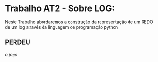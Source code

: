 # Trabalho AT2 - Sobre LOG:

Neste Trabalho abordaremos a construção da representação de um REDO de um log através da linguagem de programação python










## PERDEU

###### o jogo
